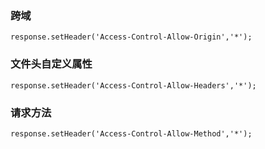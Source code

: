 ### 跨域
```
response.setHeader('Access-Control-Allow-Origin','*');
```

### 文件头自定义属性
```
response.setHeader('Access-Control-Allow-Headers','*');
```

### 请求方法
```
response.setHeader('Access-Control-Allow-Method','*');
```